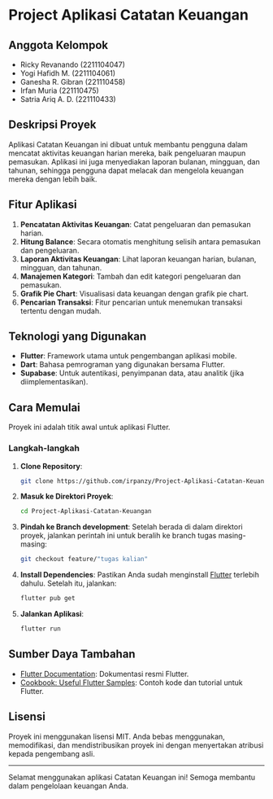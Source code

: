 
# Project Aplikasi Catatan Keuangan

## Anggota Kelompok
- Ricky Revanando (2211104047)
- Yogi Hafidh M. (2211104061)
- Ganesha R. Gibran (221110458)
- Irfan Muria (221110475)
- Satria Ariq A. D. (221110433)

## Deskripsi Proyek
Aplikasi Catatan Keuangan ini dibuat untuk membantu pengguna dalam mencatat aktivitas keuangan harian mereka, baik pengeluaran maupun pemasukan. Aplikasi ini juga menyediakan laporan bulanan, mingguan, dan tahunan, sehingga pengguna dapat melacak dan mengelola keuangan mereka dengan lebih baik.

## Fitur Aplikasi
1. **Pencatatan Aktivitas Keuangan**: Catat pengeluaran dan pemasukan harian.
2. **Hitung Balance**: Secara otomatis menghitung selisih antara pemasukan dan pengeluaran.
3. **Laporan Aktivitas Keuangan**: Lihat laporan keuangan harian, bulanan, mingguan, dan tahunan.
4. **Manajemen Kategori**: Tambah dan edit kategori pengeluaran dan pemasukan.
5. **Grafik Pie Chart**: Visualisasi data keuangan dengan grafik pie chart.
6. **Pencarian Transaksi**: Fitur pencarian untuk menemukan transaksi tertentu dengan mudah.

## Teknologi yang Digunakan
- **Flutter**: Framework utama untuk pengembangan aplikasi mobile.
- **Dart**: Bahasa pemrograman yang digunakan bersama Flutter.
- **Supabase**: Untuk autentikasi, penyimpanan data, atau analitik (jika diimplementasikan).

## Cara Memulai
Proyek ini adalah titik awal untuk aplikasi Flutter.

### Langkah-langkah
1. **Clone Repository**:
   ```bash
   git clone https://github.com/irpanzy/Project-Aplikasi-Catatan-Keuangan.git
   ```
2. **Masuk ke Direktori Proyek**:
   ```bash
   cd Project-Aplikasi-Catatan-Keuangan
   ```
3. **Pindah ke Branch development**:
   Setelah berada di dalam direktori proyek, jalankan perintah ini untuk beralih ke branch tugas masing-masing:
   ```bash
   git checkout feature/"tugas kalian"
   ```
4. **Install Dependencies**:
   Pastikan Anda sudah menginstall [Flutter](https://flutter.dev) terlebih dahulu. Setelah itu, jalankan:
   ```bash
   flutter pub get
   ```
5. **Jalankan Aplikasi**:
   ```bash
   flutter run
   ```

## Sumber Daya Tambahan
- [Flutter Documentation](https://flutter.dev/docs): Dokumentasi resmi Flutter.
- [Cookbook: Useful Flutter Samples](https://flutter.dev/docs/cookbook): Contoh kode dan tutorial untuk Flutter.

## Lisensi
Proyek ini menggunakan lisensi MIT. Anda bebas menggunakan, memodifikasi, dan mendistribusikan proyek ini dengan menyertakan atribusi kepada pengembang asli.

---

Selamat menggunakan aplikasi Catatan Keuangan ini! Semoga membantu dalam pengelolaan keuangan Anda.